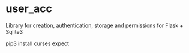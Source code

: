 # user_acc
Library for creation, authentication, storage and permissions for Flask + Sqlite3

pip3 install curses expect
